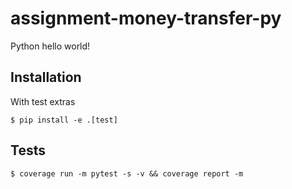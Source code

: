 # assignment-money-transfer-py
Python hello world!

## Installation
With test extras
```
$ pip install -e .[test]
```

## Tests

```
$ coverage run -m pytest -s -v && coverage report -m
```